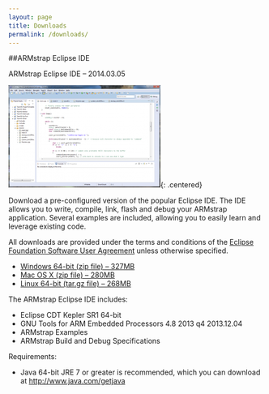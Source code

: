 ```yaml
---
layout: page
title: Downloads
permalink: /downloads/
---
```

##ARMstrap Eclipse IDE

ARMstrap Eclipse IDE – 2014.03.05

![Eclipse Screenshot](/img/pages/eclipse-screenshot-300x202.png){: .centered}

Download a pre-configured version of the popular Eclipse IDE.  The IDE allows you to write, compile, link, flash and debug your ARMstrap application.  Several examples are included, allowing you to easily learn and leverage existing code.

All downloads are provided under the terms and conditions of the [Eclipse Foundation Software User Agreement][1] unless otherwise specified.

* [Windows 64-bit (zip file) – 327MB][2]
* [Mac OS X (zip file) – 280MB][3]
* [Linux 64-bit (tar.gz file) – 268MB][4]

The ARMstrap Eclipse IDE includes:

* Eclipse CDT Kepler SR1 64-bit
* GNU Tools for ARM Embedded Processors 4.8 2013 q4 2013.12.04
* ARMstrap Examples
* ARMstrap Build and Debug Specifications

Requirements:

* Java 64-bit JRE 7 or greater is recommended, which you can download at http://www.java.com/getjava

[1]: http://www.eclipse.org/legal/epl/notice.php
[2]: http://static.armstrap.org/downloads/armstrap-eclipse-kepler-SR1-win32-x86_64-2014.03.05.zip
[3]: http://static.armstrap.org/downloads/armstrap-eclipse-kepler-SR2-macosx-cocoa-x86_64-2014.03.05.zip
[4]: http://static.armstrap.org/downloads/armstrap-eclipse-kepler-SR2-linux-gtk-x86_64-2014.03.05.tar.gz
